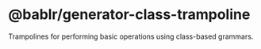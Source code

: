 # @bablr/generator-class-trampoline

Trampolines for performing basic operations using class-based grammars.
